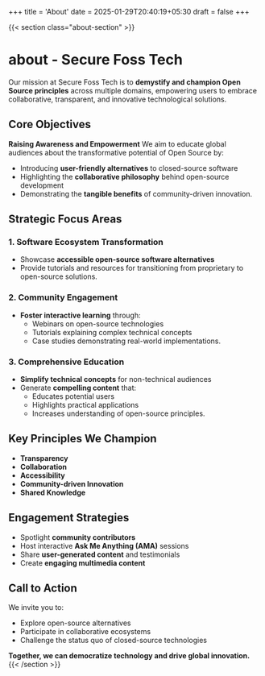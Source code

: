 +++
title = 'About'
date = 2025-01-29T20:40:19+05:30
draft = false
+++

{{< section class="about-section" >}}
# about - Secure Foss Tech

Our mission at Secure Foss Tech is to **demystify and champion Open Source principles** across multiple domains, empowering users to embrace collaborative, transparent, and innovative technological solutions.

## Core Objectives

**Raising Awareness and Empowerment**
We aim to educate global audiences about the transformative potential of Open Source by:

- Introducing **user-friendly alternatives** to closed-source software
- Highlighting the **collaborative philosophy** behind open-source development
- Demonstrating the **tangible benefits** of community-driven innovation.

## Strategic Focus Areas

### 1. Software Ecosystem Transformation
- Showcase **accessible open-source software alternatives**
- Provide tutorials and resources for transitioning from proprietary to open-source solutions.

### 2. Community Engagement
- **Foster interactive learning** through:
  - Webinars on open-source technologies
  - Tutorials explaining complex technical concepts
  - Case studies demonstrating real-world implementations.

### 3. Comprehensive Education
- **Simplify technical concepts** for non-technical audiences
- Generate **compelling content** that:
  - Educates potential users
  - Highlights practical applications
  - Increases understanding of open-source principles.

## Key Principles We Champion

- **Transparency**
- **Collaboration**
- **Accessibility**
- **Community-driven Innovation**
- **Shared Knowledge**

## Engagement Strategies

- Spotlight **community contributors**
- Host interactive **Ask Me Anything (AMA)** sessions
- Share **user-generated content** and testimonials
- Create **engaging multimedia content**

## Call to Action

We invite you to:
- Explore open-source alternatives
- Participate in collaborative ecosystems
- Challenge the status quo of closed-source technologies

**Together, we can democratize technology and drive global innovation.**
{{< /section >}}